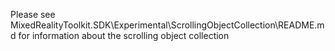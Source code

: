 Please see MixedRealityToolkit.SDK\Experimental\ScrollingObjectCollection\README.md for information about the scrolling object collection